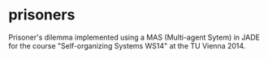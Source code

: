 prisoners
=========

Prisoner's dilemma implemented using a MAS (Multi-agent Sytem) in JADE for the course "Self-organizing Systems WS14" at the TU Vienna 2014.
